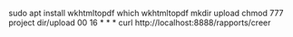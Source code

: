 sudo apt install wkhtmltopdf
which wkhtmltopdf
mkdir upload
chmod 777 project dir/upload
00 16 * * * curl http://localhost:8888/rapports/creer
